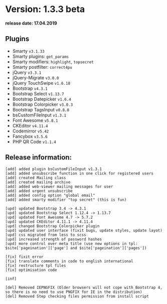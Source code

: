 Version: 1.3.3 beta
========================
**release date:	17.04.2019**

Plugins
-------
- Smarty                `v3.1.33`
- Smarty plugins:       `get_params`
- Smarty modifiers:     `highlight`, `topsecret`
- Smarty postfilter:    `correct4pu`
- jQuery                `v3.3.1`
- jQuery-Migrate        `v3.0.0`
- jQuery TouchSwipe     `v1.6.18`
- Bootstrap             `v4.3.1`
- Bootstrap Select      `v1.13.7`
- Bootstrap Datepicker  `v1.6.4`
- Bootstrap Colorpicker `v3.0.3`
- Bootstrap TagsInput   `v0.8.0`
- bsCustomFileInput     `v1.3.1`
- Font Awesome          `v5.8.1`
- CKEditor              `v4.11.4`
- Codemirror            `v5.42`
- Fancybox	        `v3.5.6`
- PHP QR Code           `v1.1.4`


Release information:
-------------
	[add] added plugin bsCustomFileInput v1.3.1
	[add] added unsubscribe function in one click for registered users
	[add] created Mailing class
	[add] created mailing archive
	[add] added web-viewer mailing messages for user
	[add] added urgent unsubscribe
	[add] added config option "global email"
	[add] added smarty modifier "top secret" (this is fun)
	
	[upd] updated Bootstrap 3.4 -> 4.3.1 
	[upd] updated Bootstrap Select 1.12.4 -> 1.13.7 
	[upd] updated Font Awesome 4.7 -> 5.7.2 
	[upd] updated CKEditor 4.11.1 -> 4.11.4 
	[upd] changed Bootstrap Colorpicker plugin
	[upd] updated user interface (fixit bugs, update styles, update layot)
	[upd] css migrated from less to scss
	[upd] increased strength of password hashes
	[upd] more control over meta title (use new options in tpl: $site['pageination']['page'] and $site['pageination']['pages'])
	
	[fix] fixit error
	[fix] translate comments in code to english international
	[fix] restructure tpl files
	[fix] optimisation code
	
	[inf] 
	
	[del] Removed IEPNGFIX (Older browsers will not cope with Bootstrap 4, so there is no need to use PNGFIX for IE in the distribution)
	[del] Removed Step checking files permission from install script